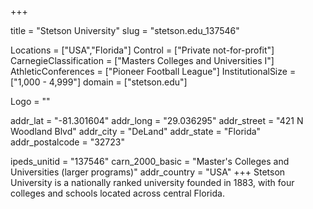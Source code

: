
+++

title = "Stetson University"
slug = "stetson.edu_137546"

Locations = ["USA","Florida"]
Control = ["Private not-for-profit"]
CarnegieClassification = ["Masters Colleges and Universities I"]
AthleticConferences = ["Pioneer Football League"]
InstitutionalSize = ["1,000 - 4,999"]
domain = ["stetson.edu"]

Logo = ""

addr_lat = "-81.301604"
addr_long = "29.036295"
addr_street = "421 N Woodland Blvd"
addr_city = "DeLand"
addr_state = "Florida"
addr_postalcode = "32723"

ipeds_unitid = "137546"
carn_2000_basic = "Master's Colleges and Universities (larger programs)"
addr_country = "USA"
+++
    Stetson University is a nationally ranked university founded in 1883, with four colleges and schools located across central Florida.
